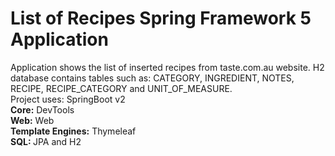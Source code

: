 # List of Recipes Spring Framework 5 Application
Application shows the list of inserted recipes from taste.com.au website. H2 database contains tables such as: CATEGORY, INGREDIENT, NOTES, RECIPE, RECIPE_CATEGORY and UNIT_OF_MEASURE.<br />
Project uses: SpringBoot v2 <br /><b>Core:</b> DevTools<br /> <b>Web:</b> Web<br /> <b>Template Engines:</b> Thymeleaf<br> <b>SQL: </b>JPA and H2
